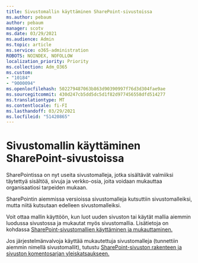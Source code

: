```yaml
---
title: Sivustomallin käyttäminen SharePoint-sivustoissa
ms.author: pebaum
author: pebaum
manager: scotv
ms.date: 03/29/2021
ms.audience: Admin
ms.topic: article
ms.service: o365-administration
ROBOTS: NOINDEX, NOFOLLOW
localization_priority: Priority
ms.collection: Adm_O365
ms.custom:
- "10184"
- "9000094"
ms.openlocfilehash: 502279487063b863d90390997f76d3d304fae9ae
ms.sourcegitcommit: 430d247cb5dd5dc5d1f82d977456558dfd514277
ms.translationtype: MT
ms.contentlocale: fi-FI
ms.lasthandoff: 03/29/2021
ms.locfileid: "51420865"
---
```

# <a name="apply-site-template-to-sharepoint-sites"></a>Sivustomallin käyttäminen SharePoint-sivustoissa

SharePointissa on nyt useita sivustomalleja, jotka sisältävät valmiiksi täytettyä sisältöä, sivuja ja verkko-osia, joita voidaan mukauttaa organisaatiosi tarpeiden mukaan. 

SharePointin aiemmissa versioissa sivustomalleja kutsuttiin sivustomalleiksi, mutta niitä kutsutaan edelleen sivustomalleiksi. 

Voit ottaa mallin käyttöön, kun luot uuden sivuston tai käytät mallia aiemmin luodussa sivustossa ja mukautat myös sivustomallia. Lisätietoja on kohdassa [SharePoint-sivustomallien käyttäminen ja mukauttaminen.](https://support.microsoft.com/office/39382463-0e45-4d1b-be27-0e96aeec8398)

Jos järjestelmänvalvoja käyttää mukautettuja sivustomalleja (tunnettiin aiemmin nimellä sivustomallit), tutustu [SharePoint-sivuston rakenteen ja sivuston komentosarjan yleiskatsaukseen.](https://docs.microsoft.com/sharepoint/dev/declarative-customization/site-design-overview)
